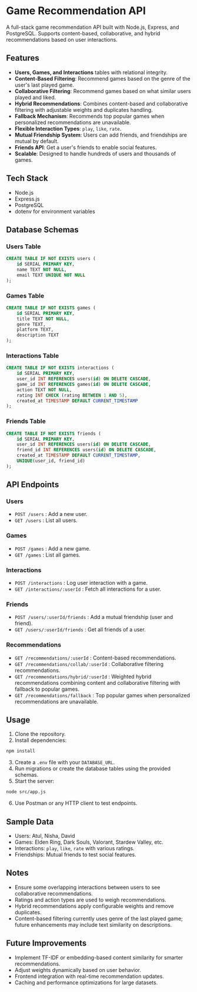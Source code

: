 # Game Recommendation API

A full-stack game recommendation API built with Node.js, Express, and PostgreSQL. Supports content-based, collaborative, and hybrid recommendations based on user interactions.

## Features

* **Users, Games, and Interactions** tables with relational integrity.
* **Content-Based Filtering**: Recommend games based on the genre of the user's last played game.
* **Collaborative Filtering**: Recommend games based on what similar users played and liked.
* **Hybrid Recommendations**: Combines content-based and collaborative filtering with adjustable weights and duplicates handling.
* **Fallback Mechanism**: Recommends top popular games when personalized recommendations are unavailable.
* **Flexible Interaction Types**: `play`, `like`, `rate`.
* **Mutual Friendship System**: Users can add friends, and friendships are mutual by default.
* **Friends API**: Get a user's friends to enable social features.
* **Scalable**: Designed to handle hundreds of users and thousands of games.

## Tech Stack

* Node.js
* Express.js
* PostgreSQL
* dotenv for environment variables

## Database Schemas

### Users Table

```sql
CREATE TABLE IF NOT EXISTS users (
    id SERIAL PRIMARY KEY,
    name TEXT NOT NULL,
    email TEXT UNIQUE NOT NULL
);
```

### Games Table

```sql
CREATE TABLE IF NOT EXISTS games (
    id SERIAL PRIMARY KEY,
    title TEXT NOT NULL,
    genre TEXT,
    platform TEXT,
    description TEXT
);
```

### Interactions Table

```sql
CREATE TABLE IF NOT EXISTS interactions (
    id SERIAL PRIMARY KEY,
    user_id INT REFERENCES users(id) ON DELETE CASCADE,
    game_id INT REFERENCES games(id) ON DELETE CASCADE,
    action TEXT NOT NULL,
    rating INT CHECK (rating BETWEEN 1 AND 5),
    created_at TIMESTAMP DEFAULT CURRENT_TIMESTAMP
);
```

### Friends Table

```sql
CREATE TABLE IF NOT EXISTS friends (
    id SERIAL PRIMARY KEY,
    user_id INT REFERENCES users(id) ON DELETE CASCADE,
    friend_id INT REFERENCES users(id) ON DELETE CASCADE,
    created_at TIMESTAMP DEFAULT CURRENT_TIMESTAMP,
    UNIQUE(user_id, friend_id)
);
```

## API Endpoints

### Users

* `POST /users` : Add a new user.
* `GET /users` : List all users.

### Games

* `POST /games` : Add a new game.
* `GET /games` : List all games.

### Interactions

* `POST /interactions` : Log user interaction with a game.
* `GET /interactions/:userId` : Fetch all interactions for a user.

### Friends

* `POST /users/:userId/friends` : Add a mutual friendship (user and friend).
* `GET /users/:userId/friends` : Get all friends of a user.

### Recommendations

* `GET /recommendations/:userId` : Content-based recommendations.
* `GET /recommendations/collab/:userId` : Collaborative filtering recommendations.
* `GET /recommendations/hybrid/:userId` : Weighted hybrid recommendations combining content and collaborative filtering with fallback to popular games.
* `GET /recommendations/fallback` : Top popular games when personalized recommendations are unavailable.

## Usage

1. Clone the repository.
2. Install dependencies:

```bash
npm install
```

3. Create a `.env` file with your `DATABASE_URL`.
4. Run migrations or create the database tables using the provided schemas.
5. Start the server:

```bash
node src/app.js
```

6. Use Postman or any HTTP client to test endpoints.

## Sample Data

* Users: Atul, Nisha, David
* Games: Elden Ring, Dark Souls, Valorant, Stardew Valley, etc.
* Interactions: `play`, `like`, `rate` with various ratings.
* Friendships: Mutual friends to test social features.

## Notes

* Ensure some overlapping interactions between users to see collaborative recommendations.
* Ratings and action types are used to weigh recommendations.
* Hybrid recommendations apply configurable weights and remove duplicates.
* Content-based filtering currently uses genre of the last played game; future enhancements may include text similarity on descriptions.

## Future Improvements

* Implement TF-IDF or embedding-based content similarity for smarter recommendations.
* Adjust weights dynamically based on user behavior.
* Frontend integration with real-time recommendation updates.
* Caching and performance optimizations for large datasets.
